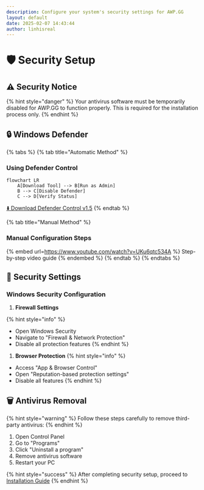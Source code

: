 ```yaml
---
description: Configure your system's security settings for AWP.GG
layout: default
date: 2025-02-07 14:43:44
author: linhisreal
---
```


# 🛡️ Security Setup

## ⚠️ Security Notice

{% hint style="danger" %}
Your antivirus software must be temporarily disabled for AWP.GG to function properly.
This is required for the installation process only.
{% endhint %}

## 🔒 Windows Defender

{% tabs %}
{% tab title="Automatic Method" %}

### Using Defender Control

```mermaid
flowchart LR
    A[Download Tool] --> B[Run as Admin]
    B --> C[Disable Defender]
    C --> D[Verify Status]
```

[⬇️ Download Defender Control v1.5](https://github.com/qtkite/defender-control/releases/tag/v1.5)
{% endtab %}

{% tab title="Manual Method" %}

### Manual Configuration Steps

{% embed url=<https://www.youtube.com/watch?v=UKu6qtc534A> %}
Step-by-step video guide
{% endembed %}
{% endtab %}
{% endtabs %}

## 🚫 Security Settings

### Windows Security Configuration

1. **Firewall Settings**

{% hint style="info" %}

* Open Windows Security
* Navigate to "Firewall & Network Protection"
* Disable all protection features
{% endhint %}

1. **Browser Protection**
{% hint style="info" %}

* Access "App & Browser Control"
* Open "Reputation-based protection settings"
* Disable all features
{% endhint %}

## 🗑️ Antivirus Removal

{% hint style="warning" %}
Follow these steps carefully to remove third-party antivirus:
{% endhint %}

1. Open Control Panel
2. Go to "Programs"
3. Click "Uninstall a program"
4. Remove antivirus software
5. Restart your PC

{% hint style="success" %}
After completing security setup, proceed to [Installation Guide](installation.md)
{% endhint %}
